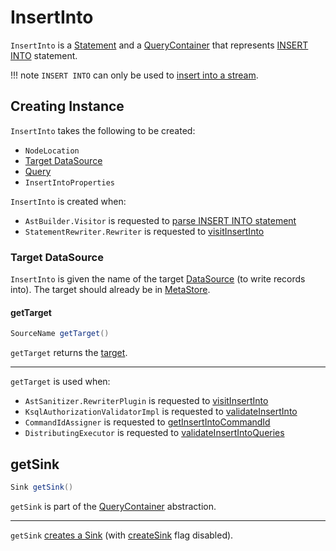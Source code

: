 # InsertInto

`InsertInto` is a [Statement](Statement.md) and a [QueryContainer](QueryContainer.md) that represents [INSERT INTO](AstBuilder.Visitor.md#visitInsertInto) statement.

!!! note
    `INSERT INTO` can only be used to [insert into a stream](../AstSanitizer.RewriterPlugin.md#visitInsertInto).

## Creating Instance

`InsertInto` takes the following to be created:

* <span id="location"> `NodeLocation`
* [Target DataSource](#target)
* <span id="query"> [Query](Query.md)
* <span id="properties"> `InsertIntoProperties`

`InsertInto` is created when:

* `AstBuilder.Visitor` is requested to [parse INSERT INTO statement](AstBuilder.Visitor.md#visitInsertInto)
* `StatementRewriter.Rewriter` is requested to [visitInsertInto](../StatementRewriter.Rewriter.md#visitInsertInto)

### <span id="target"><span id="getTarget"> Target DataSource

`InsertInto` is given the name of the target [DataSource](../DataSource.md) (to write records into). The target should already be in [MetaStore](../MetaStore.md).

#### getTarget

```java
SourceName getTarget()
```

`getTarget` returns the [target](#target).

---

`getTarget` is used when:

* `AstSanitizer.RewriterPlugin` is requested to [visitInsertInto](../AstSanitizer.RewriterPlugin.md#visitInsertInto)
* `KsqlAuthorizationValidatorImpl` is requested to [validateInsertInto](../KsqlAuthorizationValidatorImpl.md#validateInsertInto)
* `CommandIdAssigner` is requested to [getInsertIntoCommandId](../rest/CommandIdAssigner.md#getInsertIntoCommandId)
* `DistributingExecutor` is requested to [validateInsertIntoQueries](../rest/DistributingExecutor.md#validateInsertIntoQueries)

## <span id="getSink"> getSink

```java
Sink getSink()
```

`getSink` is part of the [QueryContainer](QueryContainer.md#getSink) abstraction.

---

`getSink` [creates a Sink](Sink.md#of) (with [createSink](Sink.md#createSink) flag disabled).
